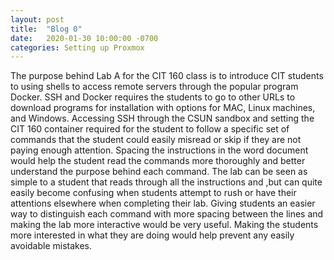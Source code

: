 ```yaml
---
layout: post
title:  "Blog 0"
date:   2020-01-30 10:00:00 -0700
categories: Setting up Proxmox
---
```

 The purpose behind Lab A for the CIT 160 class is to introduce CIT students to using shells to access remote servers through 
the popular program Docker. SSH and Docker requires the students to go to other URLs to download programs for installation with options for MAC, Linux machines, and Windows. Accessing SSH through the CSUN sandbox and setting the CIT 160 container required for the student to follow a specific set of commands that the student could easily misread or skip if they are not paying enough attention. Spacing the
instructions in the word document would help the student read the commands more thoroughly and better understand the purpose behind each command. The lab can be seen as simple to a student that reads through all the instructions and
,but can quite easily become confusing when students attempt to rush or have their attentions elsewhere when completing their lab. Giving students an easier way to distinguish each command with more spacing between the lines and making the 
lab more interactive would be very useful. Making the students more interested in what they are doing would help prevent any easily avoidable mistakes. 
